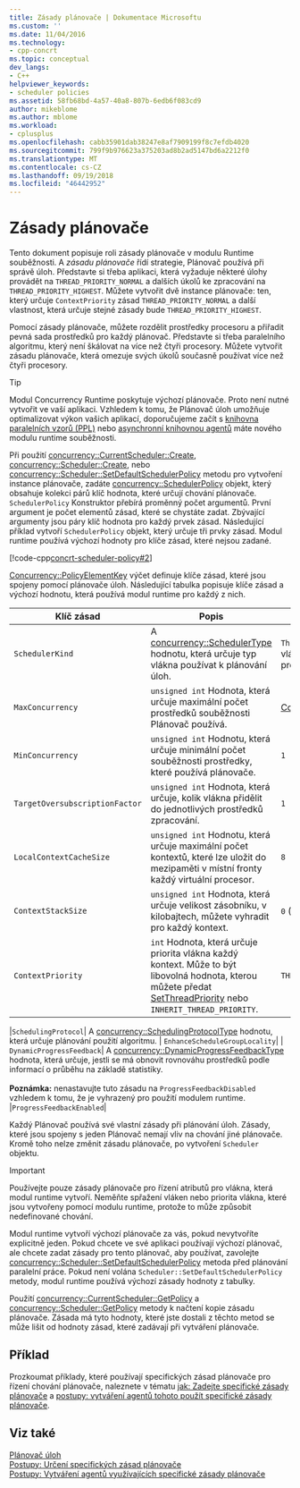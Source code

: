 ```yaml
---
title: Zásady plánovače | Dokumentace Microsoftu
ms.custom: ''
ms.date: 11/04/2016
ms.technology:
- cpp-concrt
ms.topic: conceptual
dev_langs:
- C++
helpviewer_keywords:
- scheduler policies
ms.assetid: 58fb68bd-4a57-40a8-807b-6edb6f083cd9
author: mikeblome
ms.author: mblome
ms.workload:
- cplusplus
ms.openlocfilehash: cabb35901dab38247e8af7909199f8c7efdb4020
ms.sourcegitcommit: 799f9b976623a375203ad8b2ad5147bd6a2212f0
ms.translationtype: MT
ms.contentlocale: cs-CZ
ms.lasthandoff: 09/19/2018
ms.locfileid: "46442952"
---
```

# <a name="scheduler-policies"></a>Zásady plánovače

Tento dokument popisuje roli zásady plánovače v modulu Runtime souběžnosti. A *zásadu plánovače* řídí strategie, Plánovač používá při správě úloh. Představte si třeba aplikaci, která vyžaduje některé úlohy provádět na `THREAD_PRIORITY_NORMAL` a dalších úkolů ke zpracování na `THREAD_PRIORITY_HIGHEST`.  Můžete vytvořit dvě instance plánovače: ten, který určuje `ContextPriority` zásad `THREAD_PRIORITY_NORMAL` a další vlastnost, která určuje stejné zásady bude `THREAD_PRIORITY_HIGHEST`.

Pomocí zásady plánovače, můžete rozdělit prostředky procesoru a přiřadit pevná sada prostředků pro každý plánovač. Představte si třeba paralelního algoritmu, který není škálovat na více než čtyři procesory. Můžete vytvořit zásadu plánovače, která omezuje svých úkolů současně používat více než čtyři procesory.

> [!TIP]
>  Modul Concurrency Runtime poskytuje výchozí plánovače. Proto není nutné vytvořit ve vaší aplikaci. Vzhledem k tomu, že Plánovač úloh umožňuje optimalizovat výkon vašich aplikací, doporučujeme začít s [knihovna paralelních vzorů (PPL)](../../parallel/concrt/parallel-patterns-library-ppl.md) nebo [asynchronní knihovnou agentů](../../parallel/concrt/asynchronous-agents-library.md) máte nového modulu runtime souběžnosti.

Při použití [concurrency::CurrentScheduler::Create](reference/currentscheduler-class.md#create), [concurrency::Scheduler::Create](reference/scheduler-class.md#create), nebo [concurrency::Scheduler::SetDefaultSchedulerPolicy](reference/scheduler-class.md#setdefaultschedulerpolicy) metodu pro vytvoření instance plánovače, zadáte [concurrency::SchedulerPolicy](../../parallel/concrt/reference/schedulerpolicy-class.md) objekt, který obsahuje kolekci párů klíč hodnota, které určují chování plánovače. `SchedulerPolicy` Konstruktor přebírá proměnný počet argumentů. První argument je počet elementů zásad, které se chystáte zadat. Zbývající argumenty jsou páry klíč hodnota pro každý prvek zásad. Následující příklad vytvoří `SchedulerPolicy` objekt, který určuje tři prvky zásad. Modul runtime používá výchozí hodnoty pro klíče zásad, které nejsou zadané.

[!code-cpp[concrt-scheduler-policy#2](../../parallel/concrt/codesnippet/cpp/scheduler-policies_1.cpp)]

[Concurrency::PolicyElementKey](reference/concurrency-namespace-enums.md#policyelementkey) výčet definuje klíče zásad, které jsou spojeny pomocí plánovače úloh. Následující tabulka popisuje klíče zásad a výchozí hodnotu, která používá modul runtime pro každý z nich.

|Klíč zásad|Popis|Výchozí hodnota|
|----------------|-----------------|-------------------|
|`SchedulerKind`|A [concurrency::SchedulerType](reference/concurrency-namespace-enums.md#schedulertype) hodnotu, která určuje typ vlákna používat k plánování úloh.|`ThreadScheduler` (použijte normální vláken). Toto je jediná platná hodnota pro tento klíč.|
|`MaxConcurrency`|`unsigned int` Hodnota, která určuje maximální počet prostředků souběžnosti Plánovač používá.|[Concurrency::MaxExecutionResources](reference/concurrency-namespace-constants1.md#maxexecutionresources)|
|`MinConcurrency`|`unsigned int` Hodnotu, která určuje minimální počet souběžnosti prostředky, které používá plánovače.|`1`|
|`TargetOversubscriptionFactor`|`unsigned int` Hodnota, která určuje, kolik vlákna přidělit do jednotlivých prostředků zpracování.|`1`|
|`LocalContextCacheSize`|`unsigned int` Hodnotu, která určuje maximální počet kontextů, které lze uložit do mezipaměti v místní fronty každý virtuální procesor.|`8`|
|`ContextStackSize`|`unsigned int` Hodnota, která určuje velikost zásobníku, v kilobajtech, můžete vyhradit pro každý kontext.|`0` (použít výchozí velikost zásobníku)|
|`ContextPriority`|`int` Hodnota, která určuje priorita vlákna každý kontext. Může to být libovolná hodnota, kterou můžete předat [SetThreadPriority](/windows/desktop/api/processthreadsapi/nf-processthreadsapi-setthreadpriority) nebo `INHERIT_THREAD_PRIORITY`.|`THREAD_PRIORITY_NORMAL`|

|`SchedulingProtocol`| A [concurrency::SchedulingProtocolType](reference/concurrency-namespace-enums.md#schedulingprotocoltype) hodnotu, která určuje plánování použití algoritmu. | `EnhanceScheduleGroupLocality`| | `DynamicProgressFeedback`| A [concurrency::DynamicProgressFeedbackType](reference/concurrency-namespace-enums.md#dynamicprogressfeedbacktype) hodnota, která určuje, jestli se má obnovit rovnováhu prostředků podle informací o průběhu na základě statistiky.<br /><br /> **Poznámka:** nenastavujte tuto zásadu na `ProgressFeedbackDisabled` vzhledem k tomu, že je vyhrazený pro použití modulem runtime. |`ProgressFeedbackEnabled`|

Každý Plánovač používá své vlastní zásady při plánování úloh. Zásady, které jsou spojeny s jeden Plánovač nemají vliv na chování jiné plánovače. Kromě toho nelze změnit zásadu plánovače, po vytvoření `Scheduler` objektu.

> [!IMPORTANT]
>  Používejte pouze zásady plánovače pro řízení atributů pro vlákna, která modul runtime vytvoří. Neměňte spřažení vláken nebo priorita vlákna, které jsou vytvořeny pomocí modulu runtime, protože to může způsobit nedefinované chování.

Modul runtime vytvoří výchozí plánovače za vás, pokud nevytvoříte explicitně jeden. Pokud chcete ve své aplikaci používají výchozí plánovač, ale chcete zadat zásady pro tento plánovač, aby používat, zavolejte [concurrency::Scheduler::SetDefaultSchedulerPolicy](reference/scheduler-class.md#setdefaultschedulerpolicy) metoda před plánování paralelní práce. Pokud není volána `Scheduler::SetDefaultSchedulerPolicy` metody, modul runtime používá výchozí zásady hodnoty z tabulky.

Použití [concurrency::CurrentScheduler::GetPolicy](reference/currentscheduler-class.md#getpolicy) a [concurrency::Scheduler::GetPolicy](reference/scheduler-class.md#getpolicy) metody k načtení kopie zásadu plánovače. Zásada má tyto hodnoty, které jste dostali z těchto metod se může lišit od hodnoty zásad, které zadávají při vytváření plánovače.

## <a name="example"></a>Příklad

Prozkoumat příklady, které používají specifických zásad plánovače pro řízení chování plánovače, naleznete v tématu [jak: Zadejte specifické zásady plánovače](../../parallel/concrt/how-to-specify-specific-scheduler-policies.md) a [postupy: vytváření agentů tohoto použít specifické zásady plánovače](../../parallel/concrt/how-to-create-agents-that-use-specific-scheduler-policies.md).

## <a name="see-also"></a>Viz také

[Plánovač úloh](../../parallel/concrt/task-scheduler-concurrency-runtime.md)<br/>
[Postupy: Určení specifických zásad plánovače](../../parallel/concrt/how-to-specify-specific-scheduler-policies.md)<br/>
[Postupy: Vytváření agentů využívajících specifické zásady plánovače](../../parallel/concrt/how-to-create-agents-that-use-specific-scheduler-policies.md)

